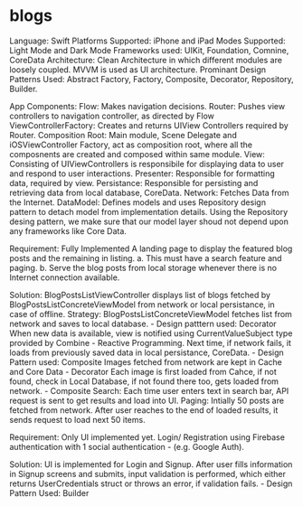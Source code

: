 # blogs

Language: Swift
Platforms Supported: iPhone and iPad
Modes Supported: Light Mode and Dark Mode
Frameworks used: UIKit, Foundation, Comnine, CoreData
Architecture: Clean Architecture in which different modules are loosely coupled. MVVM is used as UI architecture.
Prominant Design Patterns Used: Abstract Factory, Factory, Composite, Decorator, Repository, Builder. 

App Components:
Flow: Makes navigation decisions. 
Router: Pushes view controllers to navigation controller, as directed by Flow
ViewControllerFactory: Creates and returns UIView Controllers required by Router.
Composition Root: Main module, Scene Delegate and iOSViewController Factory, act as composition root, where all the composnents are created and composed
                  within same module.
View: Consisting of UIViewControllers is responsibile for displaying data to user and respond to user interactions.
Presenter: Responsible for formatting data, required by view.
Persistance: Responsible for persisting and retrieving data from local database, CoreData. 
Network: Fetches Data from the Internet. 
DataModel: Defines models and uses Repository design pattern to detach model from implementation details. Using the Repository desing pattern, we make sure
that our model layer shoud not depend upon any frameworks like Core Data. 


Requirement: Fully Implemented
A landing page to display the featured blog posts and the remaining in listing.
a. This must have a search feature and paging.
b. Serve the blog posts from local storage whenever there is no Internet
connection available.

Solution:
BlogPostsListViewController displays list of blogs fetched by BlogPostsListConcreteViewModel from network or local persistance, in case of offline. 
Strategy: BlogPostsListConcreteViewModel fetches list from network and saves to local database. 
             - Design patttern used: Decorator
          When new data is available, view is notified using CurrentValueSubject type provided by Combine - Reactive Programming.
          Next time, if network fails, it loads from previously saved data in local persistance, CoreData. 
             - Design Pattern used: Composite
          Images fetched from network are kept in Cache and Core Data
             - Decorator 
          Each image is first loaded from Cahce, if not found, check in Local Database, if not found there too, gets loaded from network.
             - Composite
          Search: Each time user enters text in search bar, API request is sent to get results and load into UI. 
          Paging: Intially 50 posts are fetched from network. After user reaches to the end of loaded results, it sends request to load next 50 items.

Requirement: Only UI implemented yet.
Login/ Registration using Firebase authentication with 1 social authentication - (e.g. Google Auth).

Solution:
UI is implemented for Login and Signup. After user fills information in Signup screens and submits, input validation is performed, which either returns 
UserCredentials struct or throws an error, if validation fails. 
        - Design Pattern Used: Builder
        
        

    
          

